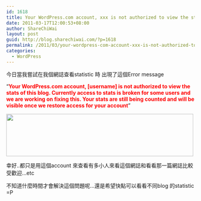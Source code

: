 ```yaml
---
id: 1618
title: Your WordPress.com account, xxx is not authorized to view the stats of this blog. Currently access to stats is broken for some users and we are working on fixing this. Your stats are still being counted and will be visible once we restore access for your account
date: 2011-03-17T12:00:53+08:00
author: ShareChiWai
layout: post
guid: http://blog.sharechiwai.com/?p=1618
permalink: /2011/03/your-wordpress-com-account-xxx-is-not-authorized-to-view-the-stats-of-this-blog-currently-access-to-stats-is-broken-for-some-users-and-we-are-working-on-fixing-this-your-stats-are-still-being-count/
categories:
  - WordPress
---
```

今日當我嘗試在我個網誌查看statistic 時 出現了這個Error message

&#8220;<span style="color: #ff0000;"><strong>Your WordPress.com account, [username] is not authorized to view the stats of this blog. Currently access to stats is broken for some users and we are working on fixing this. Your stats are still being counted and will be visible once we restore access for your account</strong></span>&#8221;

[<img class="alignnone" title="Your WordPress.com account, username is not authorized to view the stats of this blog. Currently access to stats is broken for some users and we are working on fixing this. Your stats are still being counted and will be visible once we restore access for your account" src="https://i0.wp.com/farm6.static.flickr.com/5135/5534795470_7827e5a753.jpg?resize=500%2C113" alt="" width="500" height="113" data-recalc-dims="1" />](https://i0.wp.com/farm6.static.flickr.com/5135/5534795470_7827e5a753.jpg)

幸好..都只是用這個account 來查看有多小人來看這個網誌和看看那一篇網誌比較受歡迎&#8230;etc

不知道什麼時間才會解決這個問題呢&#8230;還是希望快點可以看看不同blog 的statistic =P